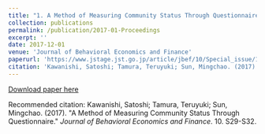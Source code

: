 ```yaml
---
title: "1. A Method of Measuring Community Status Through Questionnaire (Proc. in Japanese)"
collection: publications
permalink: /publication/2017-01-Proceedings
excerpt: ''
date: 2017-12-01
venue: 'Journal of Behavioral Economics and Finance'
paperurl: 'https://www.jstage.jst.go.jp/article/jbef/10/Special_issue/10_S29/_article/-char/ja/'
citation: 'Kawanishi, Satoshi; Tamura, Teruyuki; Sun, Mingchao. (2017). &quot;A Method of Measuring Community Status Through Questionnaire.&quot; <i>Journal of Behavioral Economics and Finance</i>. 10. S29-S32.'
---
```


[Download paper here](https://www.jstage.jst.go.jp/article/jbef/10/Special_issue/10_S29/_pdf/-char/ja)

Recommended citation: Kawanishi, Satoshi; Tamura, Teruyuki; Sun, Mingchao. (2017). "A Method of Measuring Community Status Through Questionnaire." <i>Journal of Behavioral Economics and Finance</i>. 10. S29-S32.
